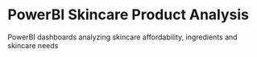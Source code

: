 # PowerBI Skincare Product Analysis
PowerBI dashboards analyzing skincare affordability, ingredients and skincare needs
